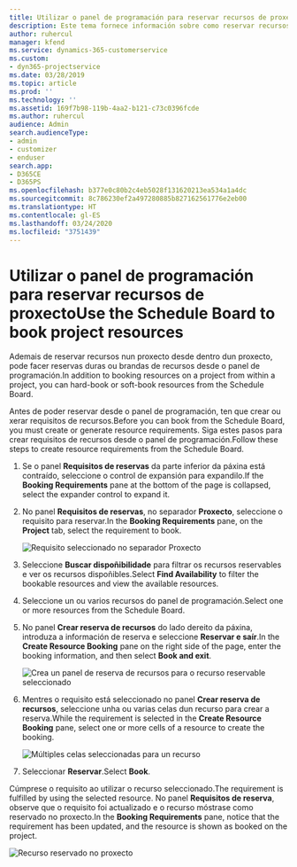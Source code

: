 ```yaml
---
title: Utilizar o panel de programación para reservar recursos de proxecto
description: Este tema fornece información sobre como reservar recursos.
author: ruhercul
manager: kfend
ms.service: dynamics-365-customerservice
ms.custom:
- dyn365-projectservice
ms.date: 03/28/2019
ms.topic: article
ms.prod: ''
ms.technology: ''
ms.assetid: 169f7b98-119b-4aa2-b121-c73c0396fcde
ms.author: ruhercul
audience: Admin
search.audienceType:
- admin
- customizer
- enduser
search.app:
- D365CE
- D365PS
ms.openlocfilehash: b377e0c80b2c4eb5028f131620213ea534a1a4dc
ms.sourcegitcommit: 8c786230ef2a497280885b827162561776e2eb00
ms.translationtype: HT
ms.contentlocale: gl-ES
ms.lasthandoff: 03/24/2020
ms.locfileid: "3751439"
---
```

# <a name="use-the-schedule-board-to-book-project-resources"></a><span data-ttu-id="ddeab-103">Utilizar o panel de programación para reservar recursos de proxecto</span><span class="sxs-lookup"><span data-stu-id="ddeab-103">Use the Schedule Board to book project resources</span></span>

<span data-ttu-id="ddeab-104">Ademais de reservar recursos nun proxecto desde dentro dun proxecto, pode facer reservas duras ou brandas de recursos desde o panel de programación.</span><span class="sxs-lookup"><span data-stu-id="ddeab-104">In addition to booking resources on a project from within a project, you can hard-book or soft-book resources from the Schedule Board.</span></span>

<span data-ttu-id="ddeab-105">Antes de poder reservar desde o panel de programación, ten que crear ou xerar requisitos de recursos.</span><span class="sxs-lookup"><span data-stu-id="ddeab-105">Before you can book from the Schedule Board, you must create or generate resource requirements.</span></span> <span data-ttu-id="ddeab-106">Siga estes pasos para crear requisitos de recursos desde o panel de programación.</span><span class="sxs-lookup"><span data-stu-id="ddeab-106">Follow these steps to create resource requirements from the Schedule Board.</span></span>

1. <span data-ttu-id="ddeab-107">Se o panel **Requisitos de reservas** da parte inferior da páxina está contraído, seleccione o control de expansión para expandilo.</span><span class="sxs-lookup"><span data-stu-id="ddeab-107">If the **Booking Requirements** pane at the bottom of the page is collapsed, select the expander control to expand it.</span></span>
2. <span data-ttu-id="ddeab-108">No panel **Requisitos de reservas**, no separador **Proxecto**, seleccione o requisito para reservar.</span><span class="sxs-lookup"><span data-stu-id="ddeab-108">In the **Booking Requirements** pane, on the **Project** tab, select the requirement to book.</span></span>

    ![Requisito seleccionado no separador Proxecto](media/Resource-Management-image73.png)

3. <span data-ttu-id="ddeab-110">Seleccione **Buscar dispoñibilidade** para filtrar os recursos reservables e ver os recursos dispoñibles.</span><span class="sxs-lookup"><span data-stu-id="ddeab-110">Select **Find Availability** to filter the bookable resources and view the available resources.</span></span> 
4. <span data-ttu-id="ddeab-111">Seleccione un ou varios recursos do panel de programación.</span><span class="sxs-lookup"><span data-stu-id="ddeab-111">Select one or more resources from the Schedule Board.</span></span> 
5. <span data-ttu-id="ddeab-112">No panel **Crear reserva de recursos** do lado dereito da páxina, introduza a información de reserva e seleccione **Reservar e saír**.</span><span class="sxs-lookup"><span data-stu-id="ddeab-112">In the **Create Resource Booking** pane on the right side of the page, enter the booking information, and then select **Book and exit**.</span></span>

    ![Crea un panel de reserva de recursos para o recurso reservable seleccionado](media/Resource-Management-image74.png)

6. <span data-ttu-id="ddeab-114">Mentres o requisito está seleccionado no panel **Crear reserva de recursos**, seleccione unha ou varias celas dun recurso para crear a reserva.</span><span class="sxs-lookup"><span data-stu-id="ddeab-114">While the requirement is selected in the **Create Resource Booking** pane, select one or more cells of a resource to create the booking.</span></span>

    ![Múltiples celas seleccionadas para un recurso](media/Resource-Management-image75.png)

7. <span data-ttu-id="ddeab-116">Seleccionar **Reservar**.</span><span class="sxs-lookup"><span data-stu-id="ddeab-116">Select **Book**.</span></span>

<span data-ttu-id="ddeab-117">Cúmprese o requisito ao utilizar o recurso seleccionado.</span><span class="sxs-lookup"><span data-stu-id="ddeab-117">The requirement is fulfilled by using the selected resource.</span></span> <span data-ttu-id="ddeab-118">No panel **Requisitos de reserva**, observe que o requisito foi actualizado e o recurso móstrase como reservado no proxecto.</span><span class="sxs-lookup"><span data-stu-id="ddeab-118">In the **Booking Requirements** pane, notice that the requirement has been updated, and the resource is shown as booked on the project.</span></span>

![Recurso reservado no proxecto](media/Resource-Management-image76.png)
